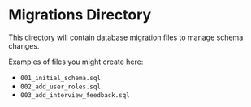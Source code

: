 
# Migrations Directory

This directory will contain database migration files to manage schema changes.

Examples of files you might create here:
- `001_initial_schema.sql`
- `002_add_user_roles.sql`
- `003_add_interview_feedback.sql`
